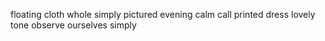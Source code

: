 floating cloth whole simply pictured evening calm call printed dress lovely tone observe ourselves simply